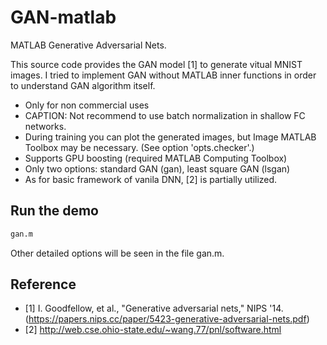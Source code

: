 # GAN-matlab
MATLAB Generative Adversarial Nets.

This source code provides the GAN model [1] to generate vitual MNIST images. I tried to implement GAN without MATLAB inner functions in order to understand GAN algorithm itself. 

* Only for non commercial uses
* CAPTION: Not recommend to use batch normalization in shallow FC networks.
* During training you can plot the generated images, but Image MATLAB Toolbox may be necessary. (See option 'opts.checker'.)
* Supports GPU boosting (required MATLAB Computing Toolbox)
* Only two options: standard GAN (gan), least square GAN (lsgan)
* As for basic framework of vanila DNN, [2] is partially utilized.

## Run the demo
```bash
gan.m
```

Other detailed options will be seen in the file gan.m.

## Reference
* [1] I. Goodfellow, et al., "Generative adversarial nets," NIPS '14.
(https://papers.nips.cc/paper/5423-generative-adversarial-nets.pdf)
* [2] http://web.cse.ohio-state.edu/~wang.77/pnl/software.html
